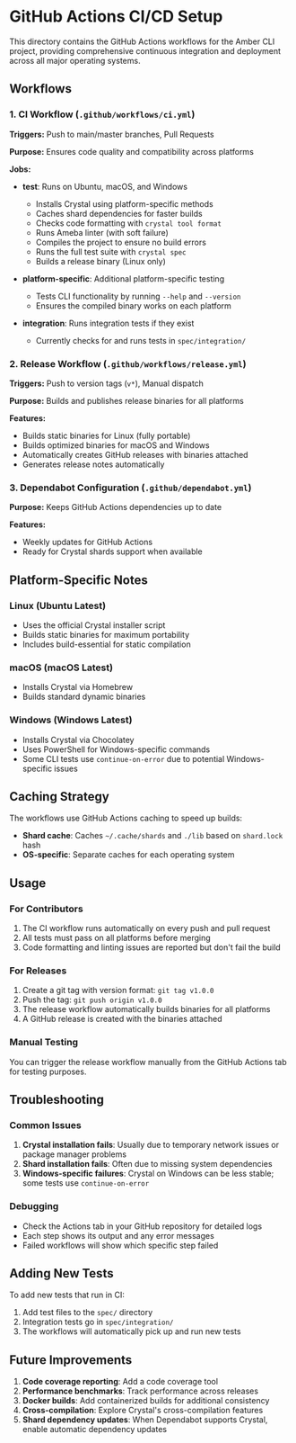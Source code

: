 # GitHub Actions CI/CD Setup

This directory contains the GitHub Actions workflows for the Amber CLI project, providing comprehensive continuous integration and deployment across all major operating systems.

## Workflows

### 1. CI Workflow (`.github/workflows/ci.yml`)

**Triggers:** Push to main/master branches, Pull Requests

**Purpose:** Ensures code quality and compatibility across platforms

**Jobs:**
- **test**: Runs on Ubuntu, macOS, and Windows
  - Installs Crystal using platform-specific methods
  - Caches shard dependencies for faster builds
  - Checks code formatting with `crystal tool format`
  - Runs Ameba linter (with soft failure)
  - Compiles the project to ensure no build errors
  - Runs the full test suite with `crystal spec`
  - Builds a release binary (Linux only)

- **platform-specific**: Additional platform-specific testing
  - Tests CLI functionality by running `--help` and `--version`
  - Ensures the compiled binary works on each platform

- **integration**: Runs integration tests if they exist
  - Currently checks for and runs tests in `spec/integration/`

### 2. Release Workflow (`.github/workflows/release.yml`)

**Triggers:** Push to version tags (`v*`), Manual dispatch

**Purpose:** Builds and publishes release binaries for all platforms

**Features:**
- Builds static binaries for Linux (fully portable)
- Builds optimized binaries for macOS and Windows
- Automatically creates GitHub releases with binaries attached
- Generates release notes automatically

### 3. Dependabot Configuration (`.github/dependabot.yml`)

**Purpose:** Keeps GitHub Actions dependencies up to date

**Features:**
- Weekly updates for GitHub Actions
- Ready for Crystal shards support when available

## Platform-Specific Notes

### Linux (Ubuntu Latest)
- Uses the official Crystal installer script
- Builds static binaries for maximum portability
- Includes build-essential for static compilation

### macOS (macOS Latest)
- Installs Crystal via Homebrew
- Builds standard dynamic binaries

### Windows (Windows Latest)
- Installs Crystal via Chocolatey
- Uses PowerShell for Windows-specific commands
- Some CLI tests use `continue-on-error` due to potential Windows-specific issues

## Caching Strategy

The workflows use GitHub Actions caching to speed up builds:
- **Shard cache**: Caches `~/.cache/shards` and `./lib` based on `shard.lock` hash
- **OS-specific**: Separate caches for each operating system

## Usage

### For Contributors
1. The CI workflow runs automatically on every push and pull request
2. All tests must pass on all platforms before merging
3. Code formatting and linting issues are reported but don't fail the build

### For Releases
1. Create a git tag with version format: `git tag v1.0.0`
2. Push the tag: `git push origin v1.0.0`
3. The release workflow automatically builds binaries for all platforms
4. A GitHub release is created with the binaries attached

### Manual Testing
You can trigger the release workflow manually from the GitHub Actions tab for testing purposes.

## Troubleshooting

### Common Issues
1. **Crystal installation fails**: Usually due to temporary network issues or package manager problems
2. **Shard installation fails**: Often due to missing system dependencies
3. **Windows-specific failures**: Crystal on Windows can be less stable; some tests use `continue-on-error`

### Debugging
- Check the Actions tab in your GitHub repository for detailed logs
- Each step shows its output and any error messages
- Failed workflows will show which specific step failed

## Adding New Tests

To add new tests that run in CI:
1. Add test files to the `spec/` directory
2. Integration tests go in `spec/integration/`
3. The workflows will automatically pick up and run new tests

## Future Improvements

1. **Code coverage reporting**: Add a code coverage tool
2. **Performance benchmarks**: Track performance across releases
3. **Docker builds**: Add containerized builds for additional consistency
4. **Cross-compilation**: Explore Crystal's cross-compilation features
5. **Shard dependency updates**: When Dependabot supports Crystal, enable automatic dependency updates 